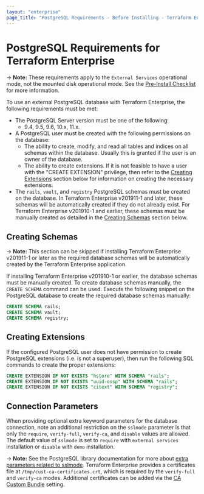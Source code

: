 ```yaml
---
layout: "enterprise"
page_title: "PostgreSQL Requirements - Before Installing - Terraform Enterprise"
---
```


# PostgreSQL Requirements for Terraform Enterprise

-> **Note:** These requirements apply to the `External Services` operational mode, not the mounted disk operational mode. See the [Pre-Install Checklist](./index.html) for more information.

To use an external PostgreSQL database with Terraform Enterprise, the following
requirements must be met:

* The PostgreSQL Server version must be one of the following:
  * 9.4, 9.5, 9.6, 10.x, 11.x.
* A PostgreSQL user must be created with the following permissions on the database:
  * The ability to create, modify, and read all tables and indices on all schemas within the database. Usually this is granted if the user is an owner of the database.
  * The ability to create extensions. If it is not feasible to have a user with the "CREATE EXTENSION" privilege, then refer to the [Creating Extensions](#creating-extensions) section below for information on creating the necessary extensions.
* The `rails`, `vault`, and `registry` PostgreSQL schemas must be created on the database. In Terraform Enterprise v201911-1 and later, these schemas will be automatically created if they do not already exist. For Terraform Enterprise v201910-1 and earlier, these schemas must be manually created as detailed in the [Creating Schemas](#creating-schemas) section below.

## Creating Schemas

-> **Note:** This section can be skipped if installing Terraform Enterprise v201911-1 or later as the required database schemas will be automatically created by the Terraform Enterprise application.

If installing Terraform Enterprise v201910-1 or earlier, the database schemas
must be manually created. To create database schemas manually, the
`CREATE SCHEMA` command can be used. Execute the following snippet on the
PostgreSQL database to create the required database schemas manually:

```sql
CREATE SCHEMA rails;
CREATE SCHEMA vault;
CREATE SCHEMA registry;
```

## Creating Extensions

If the configured PostgreSQL user does not have permission to create PostgreSQL extensions
(i.e. is not a superuser), then run the following SQL commands to create the proper extensions:

```sql
CREATE EXTENSION IF NOT EXISTS "hstore" WITH SCHEMA "rails";
CREATE EXTENSION IF NOT EXISTS "uuid-ossp" WITH SCHEMA "rails";
CREATE EXTENSION IF NOT EXISTS "citext" WITH SCHEMA "registry";
```

## Connection Parameters

When providing optional extra keyword parameters for the database connection,
note an additional restriction on the `sslmode` parameter is that only the
`require`, `verify-full`, `verify-ca`, and `disable` values are allowed. The default value of `sslmode` is set to `require` with `external services` installation or `disable` with `demo` installation.

-> **Note:** See the PostgreSQL library documentation for more about [extra parameters related to sslmode](https://www.postgresql.org/docs/9.6/libpq-ssl.html). Terraform Enterprise provides a certificates file at `/tmp/cust-ca-certificates.crt`, which is required by the `verify-full` and `verify-ca` modes. Additional certificates can be added via the [CA Custom Bundle](../install/installer.html#certificate-authority-ca-bundle) setting.
